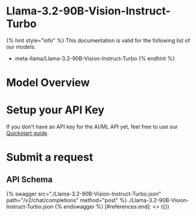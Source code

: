 [#references:start]: <> ({ "template": "openapi" })
# Llama-3.2-90B-Vision-Instruct-Turbo

{% hint style="info" %}
This documentation is valid for the following list of our models:
* meta-llama/Llama-3.2-90B-Vision-Instruct-Turbo
{% endhint %}

# Model Overview


# Setup your API Key
If you don’t have an API key for the AI/ML API yet, feel free to use our [Quickstart guide](https://docs.aimlapi.com/quickstart/setting-up).

# Submit a request
## API Schema
{% swagger src="./Llama-3.2-90B-Vision-Instruct-Turbo.json" path="/v2/chat/completions" method="post" %}
./Llama-3.2-90B-Vision-Instruct-Turbo.json
{% endswagger %}
[#references:end]: <> ({})